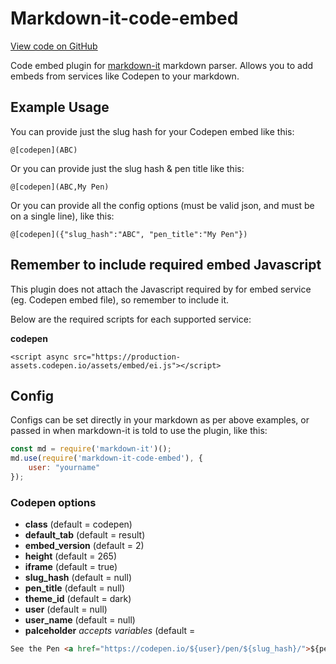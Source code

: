 Markdown-it-code-embed
======================

[View code on GitHub](https://github.com/neilrussell6/markdown-it-code-embed)

Code embed plugin for [markdown-it](https://github.com/markdown-it/markdown-it) markdown parser. Allows you to add embeds from services like Codepen to your markdown.

Example Usage
-------------

You can provide just the slug hash for your Codepen embed like this:

```
@[codepen](ABC)
```

Or you can provide just the slug hash & pen title like this:

```
@[codepen](ABC,My Pen)
```

Or you can provide all the config options (must be valid json, and must be on a single line), like this:

```
@[codepen]({"slug_hash":"ABC", "pen_title":"My Pen"})
```

Remember to include required embed Javascript
---------------------------------------------

This plugin does not attach the Javascript required by for embed service (eg. Codepen embed file), so remember to include it.

Below are the required scripts for each supported service:

**codepen**

```
<script async src="https://production-assets.codepen.io/assets/embed/ei.js"></script>
```

Config
------

Configs can be set directly in your markdown as per above examples, or passed in when markdown-it is told to use the plugin, like this:

```javascript
const md = require('markdown-it')();
md.use(require('markdown-it-code-embed'), {
    user: "yourname"
});
```

### Codepen options

 * **class** (default = codepen)
 * **default_tab** (default = result)
 * **embed_version** (default = 2)
 * **height** (default = 265)
 * **iframe** (default = true)
 * **slug_hash** (default = null)
 * **pen_title** (default = null)
 * **theme_id** (default = dark)
 * **user** (default = null)
 * **user_name** (default = null)
 * **palceholder** *accepts variables* (default =

```html
See the Pen <a href="https://codepen.io/${user}/pen/${slug_hash}/">${pen_title}</a> by ${user_name} (<a href="http://codepen.io/${user}">@${user}</a>) on <a href="http://codepen.io">CodePen</a>.
```
